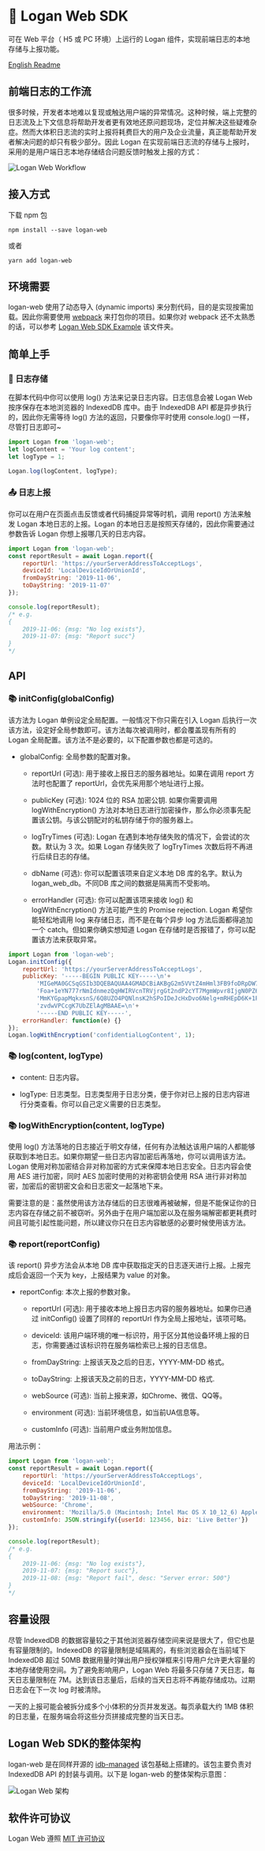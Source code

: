 # 🐺 Logan Web SDK
可在 Web 平台（ H5 或 PC 环境）上运行的 Logan 组件，实现前端日志的本地存储与上报功能。

[English Readme](https://github.com/Meituan-Dianping/Logan/tree/master/Logan/WebSDK/README.md)

## 前端日志的工作流
很多时候，开发者本地难以复现或触达用户端的异常情况。这种时候，端上完整的日志流及上下文信息将帮助开发者更有效地还原问题现场，定位并解决这些疑难杂症。然而大体积日志流的实时上报将耗费巨大的用户及企业流量，真正能帮助开发者解决问题的却只有极少部分。因此 Logan 在实现前端日志流的存储与上报时，采用的是用户端日志本地存储结合问题反馈时触发上报的方式：

![Logan Web Workflow](https://raw.githubusercontent.com/Meituan-Dianping/Logan/master/Logan/WebSDK/img/logan_web_workflow.png)

## 接入方式
下载 npm 包

```
npm install --save logan-web
```
或者

```
yarn add logan-web
```

## 环境需要
logan-web 使用了动态导入 (dynamic imports) 来分割代码，目的是实现按需加载。因此你需要使用 [webpack](https://webpack.docschina.org/) 来打包你的项目。如果你对 webpack 还不太熟悉的话，可以参考 [Logan Web SDK Example](https://github.com/Meituan-Dianping/Logan/tree/master/Example/Logan-WebSDK) 该文件夹。


## 简单上手
### 🎒 日志存储
在脚本代码中你可以使用 log() 方法来记录日志内容。日志信息会被 Logan Web 按序保存在本地浏览器的 IndexedDB 库中。由于 IndexedDB API 都是异步执行的，因此你无需等待 log() 方法的返回，只要像你平时使用 console.log() 一样，尽管打日志即可~

```js
import Logan from 'logan-web';
let logContent = 'Your log content';
let logType = 1;

Logan.log(logContent, logType);
```

### 📤 日志上报
你可以在用户在页面点击反馈或者代码捕捉异常等时机，调用 report() 方法来触发 Logan 本地日志的上报。Logan 的本地日志是按照天存储的，因此你需要通过参数告诉 Logan 你想上报哪几天的日志内容。

```js
import Logan from 'logan-web';
const reportResult = await Logan.report({
    reportUrl: 'https://yourServerAddressToAcceptLogs',
    deviceId: 'LocalDeviceIdOrUnionId',
    fromDayString: '2019-11-06',
    toDayString: '2019-11-07'
});

console.log(reportResult);
/* e.g.
{ 
	2019-11-06: {msg: "No log exists"},
	2019-11-07: {msg: "Report succ"}
}
*/
```

## API

### 📚 initConfig(globalConfig)
该方法为 Logan 单例设定全局配置。一般情况下你只需在引入 Logan 后执行一次该方法，设定好全局参数即可。该方法每次被调用时，都会覆盖现有所有的 Logan 全局配置。该方法不是必要的，以下配置参数也都是可选的。

* globalConfig: 全局参数的配置对象。
	* reportUrl (可选): 用于接收上报日志的服务器地址。如果在调用 report 方法时也配置了 reportUrl，会优先采用那个地址进行上报。
	
	* publicKey (可选): 1024 位的 RSA 加密公钥. 如果你需要调用 logWithEncryption() 方法对本地日志进行加密操作，那么你必须事先配置该公钥。与该公钥配对的私钥存储于你的服务器上。
	
	* logTryTimes (可选): Logan 在遇到本地存储失败的情况下，会尝试的次数。默认为 3 次。如果 Logan 存储失败了 logTryTimes 次数后将不再进行后续日志的存储。
	
	* dbName (可选): 你可以配置该项来自定义本地 DB 库的名字。默认为 logan\_web\_db。不同DB 库之间的数据是隔离而不受影响。
	
	* errorHandler (可选): 你可以配置该项来接收 log() 和 logWithEncryption() 方法可能产生的 Promise rejection. Logan 希望你能轻松地调用 log 来存储日志，而不是在每个异步 log 方法后面都得追加一个 catch。但如果你确实想知道 Logan 在存储时是否报错了，你可以配置该方法来获取异常。

```js
import Logan from 'logan-web';
Logan.initConfig({
	reportUrl: 'https://yourServerAddressToAcceptLogs',
	publicKey: '-----BEGIN PUBLIC KEY-----\n'+
        'MIGeMA0GCSqGSIb3DQEBAQUAA4GMADCBiAKBgG2m5VVtZ4mHml3FB9foDRpDW7Pw\n'+
        'Foa+1eYN777rNmIdnmezQqHWIRVcnTRVjrgGt2ndP2cYT7MgmWpvr8IjgN0PZ6ng\n'+
        'MmKYGpapMqkxsnS/6Q8UZO4PQNlnsK2hSPoIDeJcHxDvo6Nelg+mRHEpD6K+1FIq\n'+
        'zvdwVPCcgK7UbZElAgMBAAE=\n'+
        '-----END PUBLIC KEY-----',
    errorHandler: function(e) {}
});
Logan.logWithEncryption('confidentialLogContent', 1);

```

### 📚 log(content, logType)

* content: 日志内容。

* logType: 日志类型。日志类型用于日志分类，便于你对已上报的日志内容进行分类查看。你可以自己定义需要的日志类型。

### 📚 logWithEncryption(content, logType)

使用 log() 方法落地的日志接近于明文存储，任何有办法触达该用户端的人都能够获取到本地日志。如果你期望一些日志内容加密后再落地，你可以调用该方法。Logan 使用对称加密结合非对称加密的方式来保障本地日志安全。日志内容会使用 AES 进行加密，同时 AES 加密时使用的对称密钥会使用 RSA 进行非对称加密，加密后的密钥密文会和日志密文一起落地下来。

需要注意的是：虽然使用该方法存储后的日志很难再被破解，但是不能保证你的日志内容在存储之前不被窃听。另外由于在用户端加密以及在服务端解密都更耗费时间且可能引起性能问题，所以建议你只在日志内容敏感的必要时候使用该方法。

### 📚 report(reportConfig)

该 report() 异步方法会从本地 DB 库中获取指定天的日志逐天进行上报。上报完成后会返回一个天为 key，上报结果为 value 的对象。

* reportConfig: 本次上报的参数对象。

	* reportUrl (可选): 用于接收本地上报日志内容的服务器地址。如果你已通过 initConfig() 设置了同样的 reportUrl 作为全局上报地址，该项可略。
	
	* deviceId: 该用户端环境的唯一标识符，用于区分其他设备环境上报的日志，你需要通过该标识符在服务端检索已上报的日志信息。
	
	* fromDayString: 上报该天及之后的日志，YYYY-MM-DD 格式。	
	* toDayString: 上报该天及之前的日志，YYYY-MM-DD 格式.
	
	* webSource (可选): 当前上报来源，如Chrome、微信、QQ等。
	
	* environment (可选): 当前环境信息，如当前UA信息等。
	
	* customInfo (可选): 当前用户或业务附加信息。

用法示例：

```js
import Logan from 'logan-web';
const reportResult = await Logan.report({
    reportUrl: 'https://yourServerAddressToAcceptLogs',
    deviceId: 'LocalDeviceIdOrUnionId',
    fromDayString: '2019-11-06',
    toDayString: '2019-11-08',
    webSource: 'Chrome',
    environment: 'Mozilla/5.0 (Macintosh; Intel Mac OS X 10_12_6) AppleWebKit/537.36 (KHTML, like Gecko) Chrome/77.0.3865.120 Safari/537.36',
    customInfo: JSON.stringify({userId: 123456, biz: 'Live Better'})
});

console.log(reportResult);
/* e.g.
{ 
	2019-11-06: {msg: "No log exists"},
	2019-11-07: {msg: "Report succ"},
	2019-11-08: {msg: "Report fail", desc: "Server error: 500"}
}
*/
```

## 容量设限
尽管 IndexedDB 的数据容量较之于其他浏览器存储空间来说是很大了，但它也是有容量限制的。IndexedDB 的容量限制是域隔离的，有些浏览器会在当前域下 IndexedDB 超过 50MB 数据用量时弹出用户授权弹框来引导用户允许更大容量的本地存储使用空间。为了避免影响用户，Logan Web 将最多只存储 7 天日志，每天日志量限制在 7M。达到该日志量后，后续的当天日志将不再能存储成功。过期日志会在下一次 log 时被清除。

一天的上报可能会被拆分成多个小体积的分页并发发送。每页承载大约 1MB 体积的日志量，在服务端会将这些分页拼接成完整的当天日志。


## Logan Web SDK的整体架构
logan-web 是在同样开源的 [idb-managed](https://github.com/sylvia1106/idb-managed) 该包基础上搭建的。该包主要负责对 IndexedDB API 的封装与调用。以下是 logan-web 的整体架构示意图：

![Logan Web 架构](https://raw.githubusercontent.com/Meituan-Dianping/Logan/master/Logan/WebSDK/img/logan_web_structure.png)


## 软件许可协议
Logan Web 遵照 [MIT 许可协议](https://github.com/Meituan-Dianping/Logan/blob/master/LICENSE)
